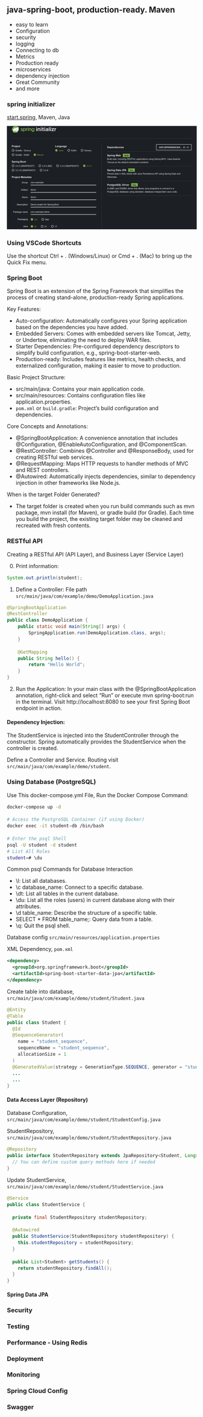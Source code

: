 ## java-spring-boot, production-ready. Maven

- easy to learn
- Configuration
- security
- logging
- Connecting to db
- Metrics
- Production ready
- microservices
- dependency injection
- Great Community
- and more


### spring initializer
[start.spring](https://start.spring.io/), Maven, Java

![spring initializer](images/spring-initializer.png)


### Using VSCode Shortcuts
Use the shortcut Ctrl + . (Windows/Linux) or Cmd + . (Mac) to bring up the Quick Fix menu.


### Spring Boot
Spring Boot is an extension of the Spring Framework that simplifies the process of creating stand-alone, production-ready Spring applications.

Key Features:
- Auto-configuration: Automatically configures your Spring application based on the dependencies you have added.
- Embedded Servers: Comes with embedded servers like Tomcat, Jetty, or Undertow, eliminating the need to deploy WAR files.
- Starter Dependencies: Pre-configured dependency descriptors to simplify build configuration, e.g., spring-boot-starter-web.
- Production-ready: Includes features like metrics, health checks, and externalized configuration, making it easier to move to production.

Basic Project Structure:
- src/main/java: Contains your main application code.
- src/main/resources: Contains configuration files like application.properties.
- ```pom.xml``` or ```build.gradle```: Project’s build configuration and dependencies.

Core Concepts and Annotations:
- @SpringBootApplication: A convenience annotation that includes @Configuration, @EnableAutoConfiguration, and @ComponentScan.
- @RestController: Combines @Controller and @ResponseBody, used for creating RESTful web services.
- @RequestMapping: Maps HTTP requests to handler methods of MVC and REST controllers.
- @Autowired: Automatically injects dependencies, similar to dependency injection in other frameworks like Node.js.


When is the target Folder Generated?
- The target folder is created when you run build commands such as mvn package, mvn install (for Maven), or gradle build (for Gradle). Each time you build the project, the existing target folder may be cleaned and recreated with fresh contents.

### RESTful API
Creating a RESTful API (API Layer), and Business Layer (Service Layer)

0. Print information:

```java
System.out.println(student);
```

1. Define a Controller:
File path ```src/main/java/com/example/demo/DemoApplication.java```

```java
@SpringBootApplication
@RestController
public class DemoApplication {
	public static void main(String[] args) {
		SpringApplication.run(DemoApplication.class, args);
	}

	@GetMapping
	public String hello() {
		return "Hello World";
	}
}

```

2. Run the Application:
In your main class with the @SpringBootApplication annotation, right-click and select “Run” or execute mvn spring-boot:run in the terminal.
Visit http://localhost:8080 to see your first Spring Boot endpoint in action.

#### Dependency Injection:
The StudentService is injected into the StudentController through the constructor. Spring automatically provides the StudentService when the controller is created.

Define a Controller and Service. Routing visit ```src/main/java/com/example/demo/student```.

### Using Database (PostgreSQL)
Use This docker-compose.yml File, Run the Docker Compose Command:

```bash
docker-compose up -d

# Access the PostgreSQL Container (if using Docker)
docker exec -it student-db /bin/bash

# Enter the psql Shell
psql -U student -d student
# List All Roles
student=# \du

```

Common psql Commands for Database Interaction
- \l: List all databases.
- \c database_name: Connect to a specific database.
- \dt: List all tables in the current database.
- \du: List all the roles (users) in current database along with their attributes.
- \d table_name: Describe the structure of a specific table.
- SELECT * FROM table_name;: Query data from a table.
- \q: Quit the psql shell.

Database config ```src/main/resources/application.properties```

XML Dependency, ```pom.xml```

```xml
<dependency>
  <groupId>org.springframework.boot</groupId>
  <artifactId>spring-boot-starter-data-jpa</artifactId>
</dependency>
```

Create table into database, ```src/main/java/com/example/demo/student/Student.java```

```java
@Entity
@Table
public class Student {
  @Id
  @SequenceGenerator(
    name = "student_sequence",
    sequenceName = "student_sequence",
    allocationSize = 1
  )
  @GeneratedValue(strategy = GenerationType.SEQUENCE, generator = "student_sequence")
  ...
  ...
}
```
#### Data Access Layer (Repository)
Database Configuration, ```src/main/java/com/example/demo/student/StudentConfig.java```

StudentRepository, ```src/main/java/com/example/demo/student/StudentRepository.java```
```java
@Repository
public interface StudentRepository extends JpaRepository<Student, Long> {
  // You can define custom query methods here if needed
}
```

Update StudentService, ```src/main/java/com/example/demo/student/StudentService.java```
```java
@Service
public class StudentService {

  private final StudentRepository studentRepository;

  @Autowired
  public StudentService(StudentRepository studentRepository) {
    this.studentRepository = studentRepository;
  }

  public List<Student> getStudents() {
    return studentRepository.findAll();
  }
}
```

#### Spring Data JPA

### Security

### Testing

### Performance - Using Redis

### Deployment

### Monitoring

### Spring Cloud Config

### Swagger
